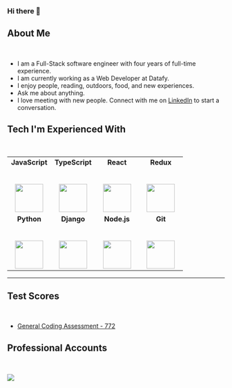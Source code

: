 ### Hi there 👋

## About Me
<br/>

- I am a Full-Stack software engineer with four years of full-time experience.
- I am currently working as a Web Developer at Datafy.
- I enjoy people, reading, outdoors, food, and new experiences.
- Ask me about anything.
- I love meeting with new people. Connect with me on [LinkedIn](https://www.linkedin.com/kazden-jolley/) to start a conversation.

## Tech I'm Experienced With
<br/>

<table align="center">
  <tbody>
    <tr valign="top">
      <td align="center" width="25%">
        <span><strong>JavaScript</strong></span><br><br><br>
        <img height="65px" src="https://cdn.svgporn.com/logos/javascript.svg">
      </td>
      <td align="center" width="25%">
        <span><strong>TypeScript</strong></span><br><br><br>
        <img height="65px" src="https://cdn.svgporn.com/logos/typescript-icon.svg">
      </td>
      <td align="center" width="25%">
        <span><strong>React</strong></span><br><br><br>
        <img height="65px" src="https://cdn4.iconfinder.com/data/icons/logos-3/600/React.js_logo-512.png">
      </td>
      <td align="center" width="25%">
        <span><strong>Redux</strong></span><br><br><br>
        <img height="65px" src="https://cdn.svgporn.com/logos/redux.svg">
    </tr>
    <tr valign="top">
      <td align="center" width="25%">
        <span><strong>Python</strong>
        </span><br><br><br>
        <img height="65px" src="https://cdn4.iconfinder.com/data/icons/logos-and-brands/512/267_Python_logo-128.png">
      </td>
      <td align="center" width="25%">
        <span><strong>Django</strong></span><br><br><br>
        <img height="65px" src="https://www.vectorlogo.zone/logos/djangoproject/djangoproject-ar21.svg">
      </td>
      <td align="center" width="25%">
        <span><strong>Node.js</strong></span><br><br><br>
        <img height="65px" src="https://cdn.svgporn.com/logos/nodejs-icon.svg">
      </td>
      <td align="center" width="25%">
        <span><strong>Git</strong></span><br><br><br>
        <img height="65px" src="https://cdn.svgporn.com/logos/git-icon.svg">
      </td>
    </tr>
  </tbody>
</table>
<hr>

## Test Scores
<br/>

- [General Coding Assessment - 772](https://app.codesignal.com/coding-report/aqaDNYWhxsvuKaJ3d-ddcWvvcnLrX4cy4jjvsXfcxj)

## Professional Accounts
<br/>

<a href="https://www.linkedin.com/kazden-jolley/"><img src="https://img.shields.io/badge/linkedin-%230077B5.svg?&style=for-the-badge&logo=linkedin&logoColor=white"/></a>
